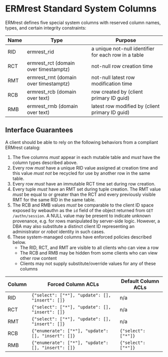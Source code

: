 
# ERMrest Standard System Columns

ERMrest defines five special system columns with reserved column
names, types, and certain integrity constraints:

| Name | Type | Purpose |
|---|---|---|
| RID | ermrest_rid | a unique not-null identifier for each row in a table |
| RCT | ermrest_rct (domain over timestamptz) | not-null row creation time |
| RMT | ermrest_rmt (domain over timestamptz) | not-null latest row modification time |
| RCB | ermrest_rcb (domain over text) | row created by (client primary ID guid) |
| RMB | ermrest_rmb (domain over text) | latest row modified by (client primary ID guid) |

## Interface Guarantees

A client should be able to rely on the following behaviors from a compliant ERMrest catalog:

1. The five columns *must* appear in each mutable table and *must* have the column types described above.
2. Every row *must* have a unique RID value assigned at creation time and this value *must not* be recycled for use by another row in the same table.
3. Every row *must* have an immutable RCT time set during row creation.
4. Every tuple *must* have an RMT set during tuple creation. The RMT value *must* be equal to or greater than the RCT and every previously visible RMT for the same RID in the same table.
5. The RCB and RMB values *must* be comparable to the client ID space exposed by webauthn as the `id` field of the object returned from `GET /authn/session`. A NULL value may be present to indicate unknown provenance, e.g. for rows manipulated by server-side logic. However, a DBA may also substitute a distinct client ID representing an administrator or *robot* identity in such cases.
6. These system-managed columns have enforced policies described below.
   - The RID, RCT, and RMT are visible to all clients who can view a row
   - The RCB and RMB may be hidden from some clients who can view other row content
   - Clients may not supply substitute/override values for any of these columns

| Column | Forced Column ACLs | Default Column ACLs |
|---|---|---|
| RID | `{"select": ["*"], "update": [], "insert": []}` | n/a |
| RCT | `{"select": ["*"], "update": [], "insert": []}` | n/a |
| RMT | `{"select": ["*"], "update": [], "insert": []}` | n/a |
| RCB | `{"enumerate": ["*"], "update": [], "insert": []}` | `{"select": ["*"]}` |
| RMB | `{"enumerate": ["*"], "update": [], "insert": []}` | `{"select": ["*"]}` |
